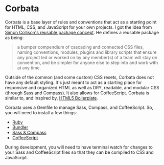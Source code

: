 # Corbata

Corbata is a base layer of rules and conventions that act as a starting point for HTML, CSS, and JavaScript for your own projects. I got the idea from [Simon Collison's reusable package concept](http://colly.com/comments/the_process_toolbox_part_seven_convention/). He defines a reusable package as being:

> a bumper compendium of cascading and connected CSS files, naming conventions, modules, plugins and library scripts that ensure any project led or worked on by any member(s) of a team will stay on convention, and be simpler for anyone else to step into and work with at any time.

Outside of the common (and some custom) CSS resets, Corbata does not have any default styling. It's just meant to act as a starting place for responsive and organized HTML as well as DRY, readable, and modular CSS (through Sass and Compass). It also allows for CoffeeScript. Corbata is similar to, and inspired by, [HTML5 Boilerplate](http://html5boilerplate.com).

Corbata uses a Gemfile to manage Sass, Compass, and CoffeeScript. So, you will need to install a few things:

- [Ruby](https://www.ruby-lang.org/en/downloads)
- [Bundler](http://bundler.io)
- [Sass & Compass](http://thesassway.com/beginner/getting-started-with-sass-and-compass)
- [CoffeeScript](http://coffeescript.org)

During development, you will need to have terminal watch for changes to your Sass and CoffeeScript files so that they can be compiled to CSS and JavaScript.